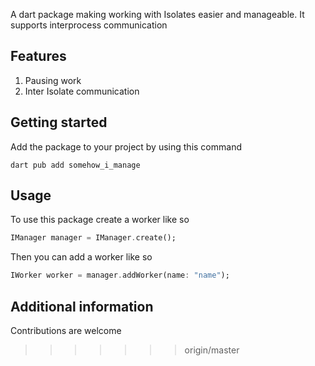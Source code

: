 A dart package making working with Isolates easier and manageable. It supports interprocess communication

## Features

1. Pausing work
2. Inter Isolate communication

## Getting started
Add the package to your project by using this command

```shell
dart pub add somehow_i_manage
```

## Usage

To use this package create a worker like so

```dart
IManager manager = IManager.create();
```

Then you can add a worker like so

```dart
IWorker worker = manager.addWorker(name: "name");
```

## Additional information

Contributions are welcome
>>>>>>> origin/master
